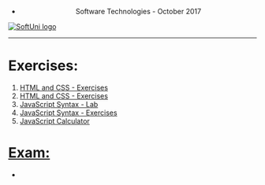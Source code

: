 * <p align="center"> Software Technologies - October 2017<p>
<a href="https://softuni.bg/trainings/1714/software-technologies-october-2017">  ![SoftUni logo][logo] <a/>

[logo]: http://innovationstarterbox.bg/wp-content/uploads/2016/05/Softuni_logo_trasparent.png "Logo Title Text 2"

---

<h1><strong>Exercises:</strong></h1>

<ol type="1">
	<li><a href="https://github.com/radoslavvv/Software-Technologies-October-2017/tree/master/01.%20HTMLandCSS/01.HTMLandCSS-Exercises">HTML and CSS - Exercises</li>
	<li><a href="https://github.com/radoslavvv/Software-Technologies-October-2017/tree/master/01.%20HTMLandCSS/02.HTMLandCSS-Blog">HTML and CSS - Exercises</li>
	<li><a href="https://github.com/radoslavvv/Software-Technologies-October-2017/tree/master/02.JavaScript-Syntax-Lab">JavaScript Syntax - Lab</li>
	<li><a href="https://github.com/radoslavvv/Software-Technologies-October-2017/tree/master/03.JavaScript-Syntax-Exercises">JavaScript Syntax - Exercises</li>
	<li><a href="https://github.com/radoslavvv/Software-Technologies-October-2017/tree/master/04.JavaScript-Calculator">JavaScript Calculator</li>
</ol>

<h1><strong>Exam:</strong></h1>

<ul>
	<li></li>
</ul>





